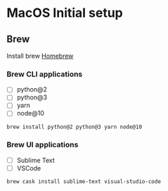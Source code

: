 # MacOS Initial setup

## Brew
Install brew [Homebrew](https://brew.sh)

### Brew CLI applications
- [ ] python@2
- [ ] python@3
- [ ] yarn
- [ ] node@10

```sh
brew install python@2 python@3 yarn node@10
```

### Brew UI applications
- [ ] Sublime Text
- [ ] VSCode

```sh
brew cask install sublime-text visual-studio-code
```

